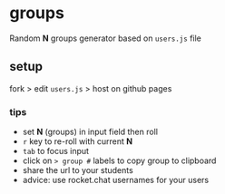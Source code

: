 # groups

Random **N** groups generator based on `users.js` file

## setup

fork > edit `users.js` > host on github pages

### tips

- set **N** (groups) in input field then roll
- `r` key to re-roll with current **N**
- `tab` to focus input
- click on `> group #` labels to copy group to clipboard
- share the url to your students
- advice: use rocket.chat usernames for your users
